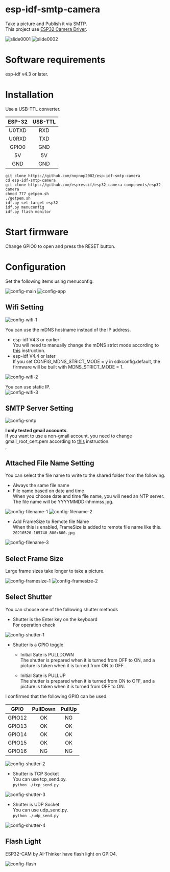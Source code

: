 # esp-idf-smtp-camera
Take a picture and Publish it via SMTP.   
This project use [ESP32 Camera Driver](https://github.com/espressif/esp32-camera).   

![slide0001](https://user-images.githubusercontent.com/6020549/122657146-caf32300-d19b-11eb-95c0-d053b77599c7.jpg)
![slide0002](https://user-images.githubusercontent.com/6020549/122657145-c9c1f600-d19b-11eb-9049-17dc2d71acdc.jpg)

# Software requirements
esp-idf v4.3 or later.   

# Installation
Use a USB-TTL converter.   

|ESP-32|USB-TTL|
|:-:|:-:|
|U0TXD|RXD|
|U0RXD|TXD|
|GPIO0|GND|
|5V|5V|
|GND|GND|


```
git clone https://github.com/nopnop2002/esp-idf-smtp-camera
cd esp-idf-smtp-camera
git clone https://github.com/espressif/esp32-camera components/esp32-camera
chmod 777 getpem.sh
./getpem.sh
idf.py set-target esp32
idf.py menuconfig
idf.py flash monitor
```

# Start firmware
Change GPIO0 to open and press the RESET button.

# Configuration
Set the following items using menuconfig.

![config-main](https://user-images.githubusercontent.com/6020549/121621472-30ae2380-caa7-11eb-8428-1dd5273bd668.jpg)
![config-app](https://user-images.githubusercontent.com/6020549/121621482-33107d80-caa7-11eb-8c29-ecb9ad6f3912.jpg)

## Wifi Setting

![config-wifi-1](https://user-images.githubusercontent.com/6020549/121621478-31df5080-caa7-11eb-9ec4-90fc8375cbdb.jpg)

You can use the mDNS hostname instead of the IP address.   
- esp-idf V4.3 or earlier   
 You will need to manually change the mDNS strict mode according to [this](https://github.com/espressif/esp-idf/issues/6190) instruction.   
- esp-idf V4.4 or later  
 If you set CONFIG_MDNS_STRICT_MODE = y in sdkconfig.default, the firmware will be built with MDNS_STRICT_MODE = 1.

![config-wifi-2](https://user-images.githubusercontent.com/6020549/121621479-3277e700-caa7-11eb-9afe-27f1a5091c4d.jpg)

You can use static IP.   
![config-wifi-3](https://user-images.githubusercontent.com/6020549/121621480-3277e700-caa7-11eb-9280-bd66214bf6a7.jpg)


## SMTP Server Setting

![config-smtp](https://user-images.githubusercontent.com/6020549/98746220-64817780-23f8-11eb-99c1-f5a4dde2e1e8.jpg)

__I only tested gmail accounts.__   
If you want to use a non-gmail account, you need to change gmail_root_cert.pem according to [this](https://github.com/espressif/esp-idf/issues/7250) instruction.   
,

## Attached File Name Setting

You can select the file name to write to the shared folder from the following.   
- Always the same file name   
- File name based on date and time   
When you choose date and time file name, you will need an NTP server.   
The file name will be YYYYMMDD-hhmmss.jpg.   

![config-filename-1](https://user-images.githubusercontent.com/6020549/119243498-5203aa00-bba2-11eb-87d5-053636dbb85a.jpg)
![config-filename-2](https://user-images.githubusercontent.com/6020549/119243499-5203aa00-bba2-11eb-8c0f-6bb42d125d64.jpg)

- Add FrameSize to Remote file Name   
When this is enabled, FrameSize is added to remote file name like this.   
`20210520-165740_800x600.jpg`   

![config-filename-3](https://user-images.githubusercontent.com/6020549/119243501-529c4080-bba2-11eb-8ba4-85cdd764b0fc.jpg)

## Select Frame Size
Large frame sizes take longer to take a picture.   

![config-framesize-1](https://user-images.githubusercontent.com/6020549/122479721-7ff3d700-d006-11eb-9910-8fd132f7479b.jpg)
![config-framesize-2](https://user-images.githubusercontent.com/6020549/122479725-81bd9a80-d006-11eb-847b-0748bfba75df.jpg)

## Select Shutter

You can choose one of the following shutter methods

- Shutter is the Enter key on the keyboard   
For operation check

![config-shutter-1](https://user-images.githubusercontent.com/6020549/100706728-d132d500-33ec-11eb-96e2-22d30b2131f5.jpg)

- Shutter is a GPIO toggle

  - Initial Sate is PULLDOWN   
The shutter is prepared when it is turned from OFF to ON, and a picture is taken when it is turned from ON to OFF.   

  - Initial Sate is PULLUP   
The shutter is prepared when it is turned from ON to OFF, and a picture is taken when it is turned from OFF to ON.   

I confirmed that the following GPIO can be used.   

|GPIO|PullDown|PullUp|
|:-:|:-:|:-:|
|GPIO12|OK|NG|
|GPIO13|OK|OK|
|GPIO14|OK|OK|
|GPIO15|OK|OK|
|GPIO16|NG|NG|

![config-shutter-2](https://user-images.githubusercontent.com/6020549/100706729-d2640200-33ec-11eb-8ac5-68abad4d1a0b.jpg)

- Shutter is TCP Socket   
You can use tcp_send.py.   
`python ./tcp_send.py`

![config-shutter-3](https://user-images.githubusercontent.com/6020549/100706730-d2fc9880-33ec-11eb-80da-80cc8278ae43.jpg)

- Shutter is UDP Socket   
You can use udp_send.py.   
`python ./udp_send.py`

![config-shutter-4](https://user-images.githubusercontent.com/6020549/100706733-d2fc9880-33ec-11eb-85d2-62b988720d75.jpg)

## Flash Light

ESP32-CAM by AI-Thinker have flash light on GPIO4.   

![config-flash](https://user-images.githubusercontent.com/6020549/122479750-8f732000-d006-11eb-9e50-16c91cff1bb3.jpg)

